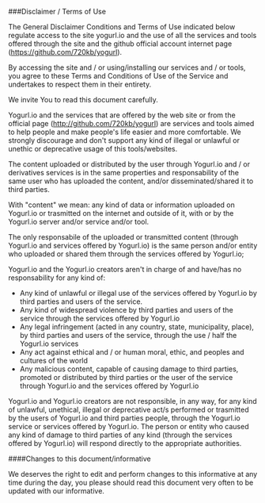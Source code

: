 ###Disclaimer / Terms of Use

The General Disclaimer Conditions and Terms of Use indicated below regulate access to the site yogurl.io and the use of all the services and tools offered through the site and the github official account internet page (https://github.com/720kb/yogurl).

By accessing the site and / or using/installing our services and / or tools, you agree to these Terms and Conditions of Use of the Service and undertakes to respect them in their entirety. 

We invite You to read this document carefully.

Yogurl.io and the services that are offered by the web site or from the official page (http://github.com/720kb/yogurl) are services and tools aimed to help people and make people's life easier and more comfortable.
We strongly discourage and don't support any kind of illegal or unlawful or unethic or deprecative usage of this tools/websites.

The content uploaded or distributed by the user through Yogurl.io and / or derivatives services is in the same properties and responsability of the same user who has uploaded the content, and/or disseminated/shared it to third parties.

With "content" we mean: any kind of data or information uploaded on Yogurl.io or trasmitted on the internet and outside of it, with or by the Yogurl.io server and/or service and/or tool.

The only responsabile of the uploaded or transmitted content (through Yogurl.io and services offered by Yogurl.io) is the same person and/or entity who uploaded or shared them through the services offered by Yogurl.io;

Yogurl.io and the Yogurl.io creators aren't in charge of and have/has no responsability for any kind of:

- Any kind of unlawful or illegal use of the services offered by Yogurl.io by third parties and users of the service.
- Any kind of widespread violence by third parties and users of the service through the services offered by Yogurl.io
- Any legal infringement (acted in any country, state, municipality, place), by third parties and users of the service, through the use / half the Yogurl.io services
- Any act against ethical and / or human moral, ethic, and peoples and cultures of the world
- Any malicious content, capable of causing damage to third parties, promoted or distributed by third parties or the user of the service through Yogurl.io and the services offered by Yogurl.io

Yogurl.io and Yogurl.io creators are not responsible, in any way, for any kind of unlawful, unethical, illegal or deprecative act/s performed or trasmitted by the users of Yogurl.io and third parties people, through the Yogurl.io service or services offered by Yogurl.io.
The person or entity who caused any kind of damage to third parties of any kind (through the services offered by Yogurl.io) will respond directly to the appropriate authorities.


####Changes to this document/informative

We deserves the right to edit and perform changes to this informative at any time during the day, you please should read this document very often to be updated with our informative. 
